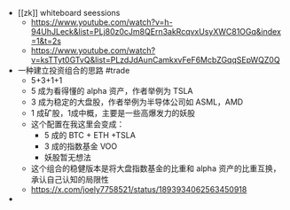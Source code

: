 - [[zk]] whiteboard seessions
	- https://www.youtube.com/watch?v=h-94UhJLeck&list=PLj80z0cJm8QErn3akRcqvxUsyXWC81OGq&index=1&t=2s
	- https://www.youtube.com/watch?v=ksTTyt0GTvQ&list=PLzdJdAunCamkxvFeF6McbZGqqSEpWQZ0Q
- 一种建立投资组合的思路 #trade
	- 5+3+1+1
	- 5 成为看得懂的 alpha 资产，作者举例为 TSLA
	- 3 成为稳定的大盘股，作者举例为半导体公司如 ASML，AMD
	- 1 成矿股，1成中概，主要是一些高爆发力的妖股
	- 这个配置在我这里会变成：
		- 5 成的 BTC + ETH +TSLA
		- 3 成的指数基金 VOO
		- 妖股暂无想法
	- 这个组合的稳健版本是将大盘指数基金的比重和 alpha 资产的比重互换，承认自己认知的局限性
	- https://x.com/joely7758521/status/1893934062563450918
-